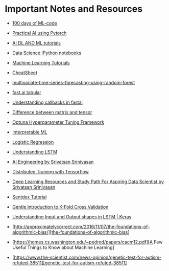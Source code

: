 # Important Notes and Resources

* [100 days of ML-code](https://github.com/Avik-Jain/100-Days-Of-ML-Code)
* [Practical AI using Pytorch](https://github.com/practicalAI/test)
* [AI DL AND ML tutorials](https://github.com/TarrySingh/Artificial-Intelligence-Deep-Learning-Machine-Learning-Tutorials)

* [Data Science IPython notebooks](https://github.com/donnemartin/data-science-ipython-notebooks)
* [Machine Learning Tutorials](https://github.com/ujjwalkarn/Machine-Learning-Tutorials)
* [CheatSheet](https://github.com/abhat222/Data-Science--Cheat-Sheet)
* [multivariate-time-series-forecasting-using-random-forest](https://towardsdatascience.com/multivariate-time-series-forecasting-using-random-forest-2372f3ecbad1)
* [fast.ai tabular](https://docs.fast.ai/tabular.html)
* [Understanding callbacks in fastai](https://pouannes.github.io/blog/callbacks-fastai/)
* [Difference between matrix and tensor](https://medium.com/@quantumsteinke/whats-the-difference-between-a-matrix-and-a-tensor-4505fbdc576c)
* [Optuna Hyperparameter Tuning Framework](https://optuna.org/)
* [Interpretable ML](https://christophm.github.io/interpretable-ml-book/)
* [Logistic Regression](https://towardsdatascience.com/building-a-logistic-regression-in-python-step-by-step-becd4d56c9c8)
* [Understanding LSTM](https://colah.github.io/posts/2015-08-Understanding-LSTMs/)
* [AI Engineering by Srivatsan Srinivasan](https://www.youtube.com/channel/UCwBs8TLOogwyGd0GxHCp-Dw)
* [Distributed Training with Tensorflow](https://www.tensorflow.org/guide/distributed_training)
* [Deep Learning Resources and Study Path For Aspiring Data Scientist by Srivatsan Srinivasan](https://www.linkedin.com/pulse/deep-learning-resources-study-path-aspiring-data-srivatsan-srinivasan/)
* [Sentdex Tutorial](https://www.youtube.com/watch?v=wQ8BIBpya2k&list=PLQVvvaa0QuDfhTox0AjmQ6tvTgMBZBEXN)
* [Gentle Introduction to K-Fold Cross Validation](https://machinelearningmastery.com/k-fold-cross-validation/)
* [Understanding Input and Output shapes in LSTM | Keras](https://medium.com/@shivajbd/understanding-input-and-output-shape-in-lstm-keras-c501ee95c65e)
* [http://approximatelycorrect.com/2016/11/07/the-foundations-of-algorithmic-bias/][the-foundations-of-algorithmic-bias]
* [https://homes.cs.washington.edu/~pedrod/papers/cacm12.pdf][A Few Useful Things to Know about Machine Learning]
* [https://www.the-scientist.com/news-opinion/genetic-test-for-autism-refuted-38511][genetic-test-for-autism-refuted-38511]

